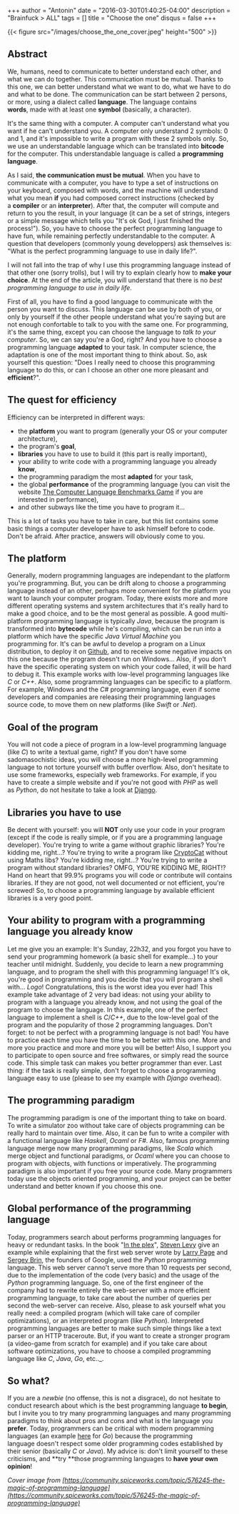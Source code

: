 +++
author = "Antonin"
date = "2016-03-30T01:40:25-04:00"
description = "Brainfuck > ALL"
tags = []
title = "Choose the one"
disqus = false
+++

{{< figure src="/images/choose_the_one_cover.jpeg" height="500" >}}

## Abstract

We, humans, need to communicate to better understand each other, and what we can do together.
This communication must be mutual.
Thanks to this one, we can better understand what we want to do, what we have to do and what to be done.
The communication can be start between 2 persons, or more, using a dialect called **language**.
The language contains **words**, made with at least one **symbol** (basically, a character).

It's the same thing with a computer.
A computer can't understand what you want if he can't understand you.
A computer only understand 2 symbols: 0 and 1, and it's impossible to write a program with these 2 symbols only.
So, we use an understandable language which can be translated into **bitcode** for the computer.
This understandable language is called a **programming language**.

As I said, **the communication must be mutual**.
When you have to communicate with a computer, you have to type a set of instructions on your keyboard, composed with words, and the machine will understand what you mean **if** you had composed correct instructions (checked by a **compiler** or an **interpreter**).
After that, the computer will compute and return to you the result, in your language (it can be a set of strings, integers or a simple message which tells you "It's ok God, I just finished the process!"). So, you have to choose the perfect programming language to have fun, while remaining perfectly understandable to the computer.
A question that developers (commonly young developpers) ask themselves is: "What is the perfect programming language to use in daily life?".

I will not fall into the trap of why I use this programming language instead of that other one (sorry trolls), but I will try to explain clearly how to **make your choice**.
At the end of the article, you will understand that there is no _best programming language to use in daily life_.

First of all, you have to find a good language to communicate with the person you want to discuss.
This language can be use by both of you, or only by yourself if the other people understand what you're saying but are not enough confortable to talk to you with the same one.
For programming, it's the same thing, except you can choose the language to _talk to your computer_.
So, we can say you're a God, right? And you have to choose a programming language **adapted** to your task.
In computer science, the adaptation is one of the most important thing to think about.
So, ask yourself this question: "Does I really need to choose this programming language to do this, or can I choose an other one more pleasant and **efficient**?".

## The quest for efficiency

Efficiency can be interpreted in different ways:

*   the **platform** you want to program (generally your OS or your computer architecture),
*   the program's **goal**,
*   **libraries** you have to use to build it (this part is really important),
*   your ability to write code with a programming language you already **know**,
*   the programming paradigm the most **adapted** for your task,
*   the global **performance** of the programming language (you can visit the website [The Computer Language Benchmarks Game](http://benchmarksgame.alioth.debian.org/) if you are interested in performance),
*   and other subways like the time you have to program it...

This is a lot of tasks you have to take in care, but this list contains some basic things a computer developer have to ask himself before to code. Don't be afraid. After practice, answers will obviously come to you.

## The platform

Generally, modern programming languages are independant to the platform you're programming.
But, you can be drift along to choose a programming language instead of an other, perhaps more convenient for the platform you want to launch your computer program.
Today, there exists more and more different operating systems and system architectures that it's really hard to make a good choice, and to be the most general as possible.
A good multi-platform programming language is typically _Java_, because the program is transformed into **bytecode** while he's compiling, which can be run into a platform which have the specific _Java Virtual Machine_ you programming for.
It's can be awful to develop a program on a Linux distribution, to deploy it on [Github](https://github.com), and to receive some negative impacts on this one because the program doesn't run on Windows...
Also, if you don't have the specific operating system on which your code failed, it will be hard to debug it.
This example works with low-level programming languages like _C_ or _C++_. Also, some programming languages can be specific to a platform.
For example, Windows and the _C#_ programming language, even if some developers and companies are releasing their programming languages source code, to move them on new platforms (like _Swift_ or _.Net_).

## Goal of the program

You will not code a piece of program in a low-level programming language (like _C_) to write a textual game, right? If you don't have some sadomasochistic ideas, you will choose a more high-level programming language to not torture yourself with buffer overflow.
Also, don't hesitate to use some frameworks, especially web frameworks.
For example, if you have to create a simple website and if you're not good with _PHP_ as well as _Python_, do not hesitate to take a look at [Django](https://www.djangoproject.com/).

## Libraries you have to use

Be decent with yourself: you will **NOT** only use your code in your program (except if the code is really simple, or if you are a programming language developer).
You're trying to write a game without graphic libraries? You're kidding me, right...? You're trying to write a program like [CryptoCat](https://crypto.cat/) without using Maths libs? You're kidding me, right...? You're trying to write a program without standard libraries? OMFG, YOU'RE KIDDING ME, RIGHT!?
Hand on heart that 99.9% programs you will code or contribute will contains libraries.
If they are not good, not well documented or not efficient, you're screwed!
So, to choose a programming language by available efficient libraries is a very good point.

## Your ability to program with a programming language you already know

Let me give you an example: It's Sunday, 22h32, and you forgot you have to send your programming homework (a basic shell for example...) to your teacher until midnight.
Suddenly, you decide to learn a new programming language, and to program the shell with this programming language!
It's ok, you're good in programming and you decide that you will program a shell with... _Logo_!
Congratulations, this is the worst idea you ever had!
This example take advantage of 2 very bad ideas: not using your ability to program with a language you already know, and not using the goal of the program to choose the language.
In this example, one of the perfect language to implement a shell is _C_/_C++_, due to the low-level goal of the program and the popularity of those 2 programming languages.
Don't forget: to not be perfect with a programming language is not bad!
You have to practice each time you have the time to be better with this one.
More and more you practice and more and more you will be better!
Also, I support you to participate to open source and free softwares, or simply read the source code.
This simple task can makes you better programmer than ever.
Last thing: if the task is really simple, don't forget to choose a programming language easy to use (please to see my example with _Django_ overhead).

## The programming paradigm

The programming paradigm is one of the important thing to take on board.
To write a simulator zoo without take care of objects programming can be really hard to maintain over time.
Also, it can be fun to write a compiler with a functional language like _Haskell_, _Ocaml_ or _F#_.
Also, famous programming language merge now many programming paradigms, like _Scala_ which merge object and functional paradigms, or _Ocaml_ where you can choose to program with objects, with functions or imperatively.
The programming paradigm is also important if you free your source code.
Many programmers today use the objects oriented programming, and your project can be better understand and better known if you choose this one.

## Global performance of the programming language

Today, programmers search about performs programming languages for heavy or redundant tasks.
In the book "[In the plex](http://books.simonandschuster.com/In-The-Plex/Steven-Levy/9781416596585)", [Steven Levy](https://en.wikipedia.org/wiki/Steven_Levy) give an example while explaining that the first web server wrote by [Larry Page](https://en.wikipedia.org/wiki/Larry_Page) and [Sergey Brin](https://en.wikipedia.org/wiki/Sergey_Brin), the founders of Google, used the _Python_ programming language.
This web server canno't serve more than 10 requests per second, due to the implementation of the code (very basic) and the usage of the _Python_ programming language.
So, one of the first engineer of the company had to rewrite entirely the web-server with a more efficient programming language, to take care about the number of queries per second the web-server can receive.
Also, please to ask yourself what you really need: a compiled program (which will take care of compiler optimizations), or an interpreted program (like _Python_).
Interpreted programming languages are better to make such simple things like a text parser or an HTTP traceroute.
But, if you want to create a stronger program (a video-game from scratch for example) and if you take care about software optimizations, you have to choose a compiled programming language like _C_, _Java_, _Go_, etc.._.

## So what?

If you are a _newbie_ (no offense, this is not a disgrace), do not hesitate to conduct research about which is the best programming language **to begin**, but I invite you to try many programming languages and many programming paradigms to think about pros and cons and what is the language you **prefer**.
Today, programmers can be critical with modern programming languages (an example [here](http://yager.io/programming/go.html) for _Go_) because the programming language doesn't respect some older programming codes established by their senior (basically _C_ or _Java_).
My advice is: don't limit yourself to these criticisms, and **try **those programming languages to **have your own opinion**!

_Cover image from [https://community.spiceworks.com/topic/576245-the-magic-of-programming-language](https://community.spiceworks.com/topic/576245-the-magic-of-programming-language)_
